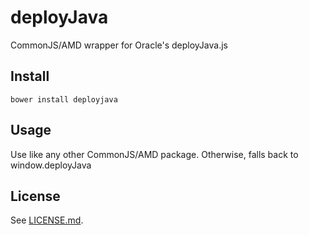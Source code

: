 # deployJava

CommonJS/AMD wrapper for Oracle's deployJava.js

## Install

    bower install deployjava

## Usage

Use like any other CommonJS/AMD package. Otherwise, falls back to window.deployJava

## License

See [LICENSE.md](LICENSE.md).